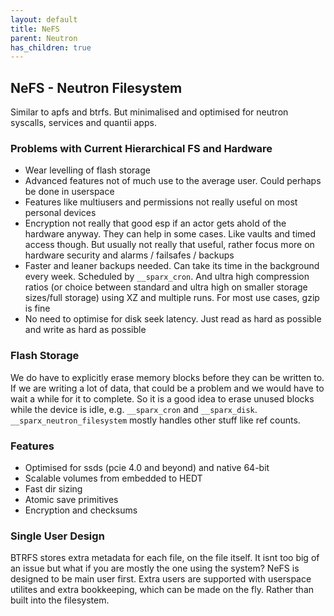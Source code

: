 ```yaml
---
layout: default
title: NeFS
parent: Neutron
has_children: true
---
```


## NeFS - Neutron Filesystem

Similar to apfs and btrfs. But minimalised and optimised for neutron syscalls, services and quantii apps.

### Problems with Current Hierarchical FS and Hardware

- Wear levelling of flash storage
- Advanced features not of much use to the average user. Could perhaps be done in userspace
- Features like multiusers and permissions not really useful on most personal devices
- Encryption not really that good esp if an actor gets ahold of the hardware anyway. They can help in some cases. Like vaults and timed access though. But usually not really that useful, rather focus more on hardware security and alarms / failsafes / backups
- Faster and leaner backups needed. Can take its time in the background every week. Scheduled by `__sparx_cron`. And ultra high compression ratios (or choice between standard and ultra high on smaller storage sizes/full storage) using XZ and multiple runs. For most use cases, gzip is fine
- No need to optimise for disk seek latency. Just read as hard as possible and write as hard as possible

### Flash Storage

We do have to explicitly erase memory blocks before they can be written to. If we are writing a lot of data, that could be a problem and we would have to wait a while for it to complete. So it is a good idea to erase unused blocks while the device is idle, e.g. `__sparx_cron` and `__sparx_disk`. `__sparx_neutron_filesystem` mostly handles other stuff like ref counts.

### Features

- Optimised for ssds (pcie 4.0 and beyond) and native 64-bit
- Scalable volumes from embedded to HEDT
- Fast dir sizing
- Atomic save primitives
- Encryption and checksums

### Single User Design

BTRFS stores extra metadata for each file, on the file itself. It isnt too big of an issue but what if you are mostly the one using the system?
NeFS is designed to be main user first. Extra users are supported with userspace utilites and extra bookkeeping, which can be made on the fly. Rather than built into the filesystem.
